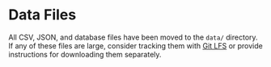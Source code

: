 # Data Files

All CSV, JSON, and database files have been moved to the `data/` directory. If any of these files are large, consider tracking them with [Git LFS](https://git-lfs.github.com/) or provide instructions for downloading them separately.
